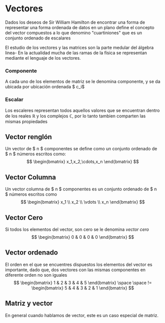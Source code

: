 # Vectores
Dados los deseos de Sir William Hamilton de encontrar una forma de representar una forma ordenada de datos en un plano define el concepto del vector compuestos a lo que denomino "cuartiniones" que es un conjunto ordenado de escalares

El estudio de los vectores y las matrices son la parte medular del álgebra linea- En la actualidad mucha de las ramas de la física  se representan mediante el lenguaje de los vectores.

### Componente

A cada uno de los elementos de matriz se le denomina componente,  y se da ubicada por ubicación ordenada $ c_i$

### Escalar

Los escaleres representan todos aquellos valores que se encuentran dentro de los reales $\mathbb{R}$ y los complejos $\mathbb{C}$, por lo tanto tambien comparten las mismas propiedades

## Vector renglón

Un vector de $ n $ componentes se define como un conjunto ordenado de $ n $ números escritos como:
$$
\begin{bmatrix}
x_1,x_2,\cdots,x_n
\end{bmatrix}
$$

## Vector Columna

Un vector columna de $ n $ componentes es un conjunto ordenado de $ n $ números escritos como 
$$
\begin{bmatrix}
	x_1 \\
	x_2 \\
	\vdots \\
	x_n
 \end{bmatrix}
$$

## Vector Cero

Si todos los elementos del vector, son cero se le denomina *vector cero*
$$
\begin{bmatrix}
0  & 0 & 0 & 0
\end{bmatrix}
$$




## Vector ordenado

El orden en el que se encuentres dispuestos los elementos del vector es importante, dado que, dos vectores con las mismas componentes en diferente orden no son iguales
$$
\begin{bmatrix}
1 & 2 & 3 & 4 & 5
\end{bmatrix}
\space \space !=
\begin{bmatrix}
5 & 4 & 3 & 2 & 1
\end{bmatrix}
$$

## Matriz y vector

En general cuando hablamos de vector, este es un caso especial de matriz.